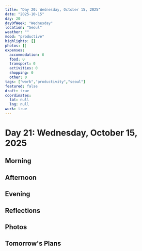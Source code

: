 ```yaml
---
title: "Day 20: Wednesday, October 15, 2025"
date: "2025-10-15"
day: 20
dayOfWeek: "Wednesday"
location: "Seoul"
weather: ""
mood: "productive"
highlights: []
photos: []
expenses:
  accommodation: 0
  food: 0
  transport: 0
  activities: 0
  shopping: 0
  other: 0
tags: ["work","productivity","seoul"]
featured: false
draft: true
coordinates:
  lat: null
  lng: null
work: true
---
```

# Day 21: Wednesday, October 15, 2025

## Morning

## Afternoon

## Evening

## Reflections

## Photos

## Tomorrow's Plans
